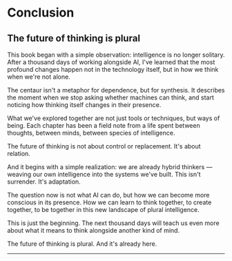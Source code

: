 # Conclusion

## The future of thinking is plural

This book began with a simple observation: intelligence is no longer solitary. After a thousand days of working alongside AI, I've learned that the most profound changes happen not in the technology itself, but in how we think when we're not alone.

The centaur isn't a metaphor for dependence, but for synthesis. It describes the moment when we stop asking whether machines can think, and start noticing how thinking itself changes in their presence.

What we've explored together are not just tools or techniques, but ways of being. Each chapter has been a field note from a life spent between thoughts, between minds, between species of intelligence.

The future of thinking is not about control or replacement. It's about relation.

And it begins with a simple realization: we are already hybrid thinkers — weaving our own intelligence into the systems we've built. This isn't surrender. It's adaptation.

The question now is not what AI can do, but how we can become more conscious in its presence. How we can learn to think together, to create together, to be together in this new landscape of plural intelligence.

This is just the beginning. The next thousand days will teach us even more about what it means to think alongside another kind of mind.

The future of thinking is plural. And it's already here.

---

